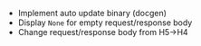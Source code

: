 * Implement auto update binary (docgen)
* Display `None` for empty request/response body
* Change request/response body from H5->H4
